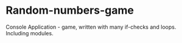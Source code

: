 # Random-numbers-game
Console Application - game, written with many if-checks and loops. Including modules.
